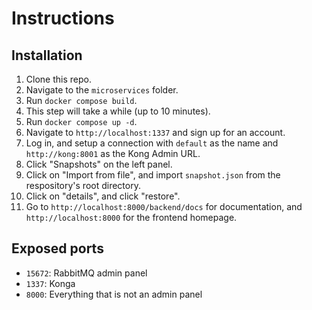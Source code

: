 # Instructions

## Installation

1. Clone this repo.
2. Navigate to the `microservices` folder.
3. Run `docker compose build`.
4. This step will take a while (up to 10 minutes).
5. Run `docker compose up -d`.
6. Navigate to `http://localhost:1337` and sign up for an account.
7. Log in, and setup a connection with `default` as the name and `http://kong:8001` as the Kong Admin URL.
8. Click "Snapshots" on the left panel.
9. Click on "Import from file", and import `snapshot.json` from the respository's root directory.
10. Click on "details", and click "restore".
11. Go to `http://localhost:8000/backend/docs` for documentation, and `http://localhost:8000` for the frontend homepage.

## Exposed ports

- `15672`: RabbitMQ admin panel
- `1337`: Konga
- `8000`: Everything that is not an admin panel
